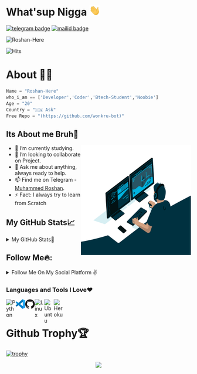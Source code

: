

# What'sup Nigga <img src="https://raw.githubusercontent.com/ABSphreak/ABSphreak/master/gifs/Hi.gif" width="30px">
[![telegram badge](https://img.shields.io/badge/WONKRU_HERE-30302f?style=for-the-badge&logo=telegram)](https://t.me/WONKRU_HERE)
[![mailid badge](https://img.shields.io/badge/Muh_Roshan-30302f?style=for-the-badge&logo=gmail)](mailto:muhammedroshanps@gmail.com)
<p align="left"> <img src="https://komarev.com/ghpvc/?username=Muh-Roshan&label=Profile%20Views&color=blue&style=flat-square" alt="Roshan-Here" /> </p>

![Hits](https://hits.seeyoufarm.com/api/count/incr/badge.svg?url=https://github.com/its-leo-bitch/)

# About 👨‍💻
```python
Name = "Roshan-Here"
who_i_am == ['Developer','Coder','Btech-Student','Noobie']
Age = "20"
Country = "🇮🇳 Ask"
Free Repo = "(https://github.com/wonkru-bot)"
```

## Its About me Bruh🏅
<img align="right" alt="cmulay | Read Book" src="https://github.com/Roshan-Here/Roshan-Here/blob/main/👨‍💻/multi.gif" width="300" height="300" />

- 🔭 I’m currently studying.
- 👬 I’m looking to collaborate on Project.
- 💬 Ask me about anything, always ready to help.
- 📫 Find me on Telegram - [Muhammed Roshan](https://t.me/WONKRU_HERE).
- ⚡ Fact: I always try to learn from Scratch


## My GitHub Stats📈

<details>
<summary>My GitHub Stats💛</summary>
<br>
    
![Muh-Roshan Git Stats](https://github-readme-stats.vercel.app/api?username=Roshan-Here&include_all_commits=true&count_private=true&theme=highcontrast)

[![Top Langs](https://github-readme-stats.vercel.app/api/top-langs/?username=Roshan-Here&layout=compact&theme=radical)](https://github.com/Roshan-Here)


</details>

    
## Follow Me🔥:

<details>
<summary>Follow Me On My Social Platform ✌️</summary>
<br>
Follow Me On:

<p align="left">
<a href="https://telegram.me/Xequist"><img src="https://img.shields.io/badge/It's%20About%20Me-Xequist-darkblue?style=for-the-badge&logo=telegram"></a>
</p>
<p align="left">
<a href="https://github.com/Roshan-Here"><img src="https://img.shields.io/badge/GitHub-Follow%20on%20GitHub-inactive.svg?style=for-the-badge&logo=github"></a>
</p>
<p align="left">
<a href="https://instagram.com/albert_3instein"><img src="https://img.shields.io/badge/Instagram-albert_3ienstein-magenta?style=for-the-badge&logo=instagram"></a>
</p>

</details>


### Languages and Tools I Love❤️
[<img align="left" alt="Python" width="26px" src="https://upload.wikimedia.org/wikipedia/commons/thumb/c/c3/Python-logo-notext.svg/600px-Python-logo-notext.svg.png" />](https://python.org/)
[<img align="left" alt="Visual Studio Code" width="26px" src="https://raw.githubusercontent.com/github/explore/80688e429a7d4ef2fca1e82350fe8e3517d3494d/topics/visual-studio-code/visual-studio-code.png" />](https://code.visualstudio.com/)
[<img align="left" alt="GitHub" width="26px" src="https://raw.githubusercontent.com/github/explore/78df643247d429f6cc873026c0622819ad797942/topics/github/github.png" />](https://git-scm.com/)
[<img align="left" alt="Linux" width="26px" src="https://www.freepnglogos.com/uploads/linux-png/difference-between-linux-and-window-operating-system-3.png" />](https://www.linux.org/)
[<img align="left" alt="Ubuntu" width="26px" src="https://assets.ubuntu.com/v1/29985a98-ubuntu-logo32.png" />](https://www.ubuntu.com)
[<img align="left" alt="Heroku" width="26px" src="https://www.nicepng.com/png/full/223-2233246_heroku-logo-salesforce-heroku.png" />](https://heroku.com/)

<br />
<br />


# Github Trophy🏆
[![trophy](https://github-profile-trophy.vercel.app/?username=Roshan-Here&theme=onedark)](https://github.com/Roshan-Here)

<p align="center">
    <img src="https://img.shields.io/badge/THANKS%20YOU-BRUH%20❤-red?style=for-the-badge&logo=github"/>
</p>

